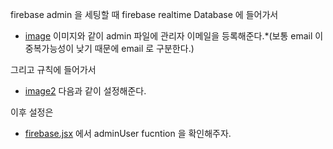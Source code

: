 firebase admin 을 세팅할 때 firebase realtime Database 에 들어가서 

- [image]("../../public/img/imgae1.png")
이미지와 같이 admin 파일에 관리자 이메일을 등록해준다.*(보통 email 이 중복가능성이 낮기 때문에 email 로 구분한다.)

그리고 규칙에 들어가서
- [image2]("../../public/img/image2.png")
다음과 같이 설정해준다. 

이후 설정은 
- [firebase.jsx]("../api/firebase.jsx") 
에서 adminUser fucntion 을 확인해주자.